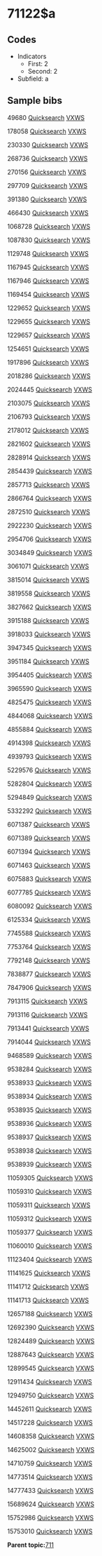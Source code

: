 # 71122$a

## Codes

-   Indicators
    -   First: 2
    -   Second: 2
-   Subfield: a

## Sample bibs

49680 [Quicksearch](https://search.library.yale.edu/catalog/49680) [VXWS](http://prodorbis.library.yale.edu:7014/vxws/GetHoldingsService?bibId=49680)

178058 [Quicksearch](https://search.library.yale.edu/catalog/178058) [VXWS](http://prodorbis.library.yale.edu:7014/vxws/GetHoldingsService?bibId=178058)

230330 [Quicksearch](https://search.library.yale.edu/catalog/230330) [VXWS](http://prodorbis.library.yale.edu:7014/vxws/GetHoldingsService?bibId=230330)

268736 [Quicksearch](https://search.library.yale.edu/catalog/268736) [VXWS](http://prodorbis.library.yale.edu:7014/vxws/GetHoldingsService?bibId=268736)

270156 [Quicksearch](https://search.library.yale.edu/catalog/270156) [VXWS](http://prodorbis.library.yale.edu:7014/vxws/GetHoldingsService?bibId=270156)

297709 [Quicksearch](https://search.library.yale.edu/catalog/297709) [VXWS](http://prodorbis.library.yale.edu:7014/vxws/GetHoldingsService?bibId=297709)

391380 [Quicksearch](https://search.library.yale.edu/catalog/391380) [VXWS](http://prodorbis.library.yale.edu:7014/vxws/GetHoldingsService?bibId=391380)

466430 [Quicksearch](https://search.library.yale.edu/catalog/466430) [VXWS](http://prodorbis.library.yale.edu:7014/vxws/GetHoldingsService?bibId=466430)

1068728 [Quicksearch](https://search.library.yale.edu/catalog/1068728) [VXWS](http://prodorbis.library.yale.edu:7014/vxws/GetHoldingsService?bibId=1068728)

1087830 [Quicksearch](https://search.library.yale.edu/catalog/1087830) [VXWS](http://prodorbis.library.yale.edu:7014/vxws/GetHoldingsService?bibId=1087830)

1129748 [Quicksearch](https://search.library.yale.edu/catalog/1129748) [VXWS](http://prodorbis.library.yale.edu:7014/vxws/GetHoldingsService?bibId=1129748)

1167945 [Quicksearch](https://search.library.yale.edu/catalog/1167945) [VXWS](http://prodorbis.library.yale.edu:7014/vxws/GetHoldingsService?bibId=1167945)

1167946 [Quicksearch](https://search.library.yale.edu/catalog/1167946) [VXWS](http://prodorbis.library.yale.edu:7014/vxws/GetHoldingsService?bibId=1167946)

1169454 [Quicksearch](https://search.library.yale.edu/catalog/1169454) [VXWS](http://prodorbis.library.yale.edu:7014/vxws/GetHoldingsService?bibId=1169454)

1229652 [Quicksearch](https://search.library.yale.edu/catalog/1229652) [VXWS](http://prodorbis.library.yale.edu:7014/vxws/GetHoldingsService?bibId=1229652)

1229655 [Quicksearch](https://search.library.yale.edu/catalog/1229655) [VXWS](http://prodorbis.library.yale.edu:7014/vxws/GetHoldingsService?bibId=1229655)

1229657 [Quicksearch](https://search.library.yale.edu/catalog/1229657) [VXWS](http://prodorbis.library.yale.edu:7014/vxws/GetHoldingsService?bibId=1229657)

1254651 [Quicksearch](https://search.library.yale.edu/catalog/1254651) [VXWS](http://prodorbis.library.yale.edu:7014/vxws/GetHoldingsService?bibId=1254651)

1917896 [Quicksearch](https://search.library.yale.edu/catalog/1917896) [VXWS](http://prodorbis.library.yale.edu:7014/vxws/GetHoldingsService?bibId=1917896)

2018286 [Quicksearch](https://search.library.yale.edu/catalog/2018286) [VXWS](http://prodorbis.library.yale.edu:7014/vxws/GetHoldingsService?bibId=2018286)

2024445 [Quicksearch](https://search.library.yale.edu/catalog/2024445) [VXWS](http://prodorbis.library.yale.edu:7014/vxws/GetHoldingsService?bibId=2024445)

2103075 [Quicksearch](https://search.library.yale.edu/catalog/2103075) [VXWS](http://prodorbis.library.yale.edu:7014/vxws/GetHoldingsService?bibId=2103075)

2106793 [Quicksearch](https://search.library.yale.edu/catalog/2106793) [VXWS](http://prodorbis.library.yale.edu:7014/vxws/GetHoldingsService?bibId=2106793)

2178012 [Quicksearch](https://search.library.yale.edu/catalog/2178012) [VXWS](http://prodorbis.library.yale.edu:7014/vxws/GetHoldingsService?bibId=2178012)

2821602 [Quicksearch](https://search.library.yale.edu/catalog/2821602) [VXWS](http://prodorbis.library.yale.edu:7014/vxws/GetHoldingsService?bibId=2821602)

2828914 [Quicksearch](https://search.library.yale.edu/catalog/2828914) [VXWS](http://prodorbis.library.yale.edu:7014/vxws/GetHoldingsService?bibId=2828914)

2854439 [Quicksearch](https://search.library.yale.edu/catalog/2854439) [VXWS](http://prodorbis.library.yale.edu:7014/vxws/GetHoldingsService?bibId=2854439)

2857713 [Quicksearch](https://search.library.yale.edu/catalog/2857713) [VXWS](http://prodorbis.library.yale.edu:7014/vxws/GetHoldingsService?bibId=2857713)

2866764 [Quicksearch](https://search.library.yale.edu/catalog/2866764) [VXWS](http://prodorbis.library.yale.edu:7014/vxws/GetHoldingsService?bibId=2866764)

2872510 [Quicksearch](https://search.library.yale.edu/catalog/2872510) [VXWS](http://prodorbis.library.yale.edu:7014/vxws/GetHoldingsService?bibId=2872510)

2922230 [Quicksearch](https://search.library.yale.edu/catalog/2922230) [VXWS](http://prodorbis.library.yale.edu:7014/vxws/GetHoldingsService?bibId=2922230)

2954706 [Quicksearch](https://search.library.yale.edu/catalog/2954706) [VXWS](http://prodorbis.library.yale.edu:7014/vxws/GetHoldingsService?bibId=2954706)

3034849 [Quicksearch](https://search.library.yale.edu/catalog/3034849) [VXWS](http://prodorbis.library.yale.edu:7014/vxws/GetHoldingsService?bibId=3034849)

3061071 [Quicksearch](https://search.library.yale.edu/catalog/3061071) [VXWS](http://prodorbis.library.yale.edu:7014/vxws/GetHoldingsService?bibId=3061071)

3815014 [Quicksearch](https://search.library.yale.edu/catalog/3815014) [VXWS](http://prodorbis.library.yale.edu:7014/vxws/GetHoldingsService?bibId=3815014)

3819558 [Quicksearch](https://search.library.yale.edu/catalog/3819558) [VXWS](http://prodorbis.library.yale.edu:7014/vxws/GetHoldingsService?bibId=3819558)

3827662 [Quicksearch](https://search.library.yale.edu/catalog/3827662) [VXWS](http://prodorbis.library.yale.edu:7014/vxws/GetHoldingsService?bibId=3827662)

3915188 [Quicksearch](https://search.library.yale.edu/catalog/3915188) [VXWS](http://prodorbis.library.yale.edu:7014/vxws/GetHoldingsService?bibId=3915188)

3918033 [Quicksearch](https://search.library.yale.edu/catalog/3918033) [VXWS](http://prodorbis.library.yale.edu:7014/vxws/GetHoldingsService?bibId=3918033)

3947345 [Quicksearch](https://search.library.yale.edu/catalog/3947345) [VXWS](http://prodorbis.library.yale.edu:7014/vxws/GetHoldingsService?bibId=3947345)

3951184 [Quicksearch](https://search.library.yale.edu/catalog/3951184) [VXWS](http://prodorbis.library.yale.edu:7014/vxws/GetHoldingsService?bibId=3951184)

3954405 [Quicksearch](https://search.library.yale.edu/catalog/3954405) [VXWS](http://prodorbis.library.yale.edu:7014/vxws/GetHoldingsService?bibId=3954405)

3965590 [Quicksearch](https://search.library.yale.edu/catalog/3965590) [VXWS](http://prodorbis.library.yale.edu:7014/vxws/GetHoldingsService?bibId=3965590)

4825475 [Quicksearch](https://search.library.yale.edu/catalog/4825475) [VXWS](http://prodorbis.library.yale.edu:7014/vxws/GetHoldingsService?bibId=4825475)

4844068 [Quicksearch](https://search.library.yale.edu/catalog/4844068) [VXWS](http://prodorbis.library.yale.edu:7014/vxws/GetHoldingsService?bibId=4844068)

4855884 [Quicksearch](https://search.library.yale.edu/catalog/4855884) [VXWS](http://prodorbis.library.yale.edu:7014/vxws/GetHoldingsService?bibId=4855884)

4914398 [Quicksearch](https://search.library.yale.edu/catalog/4914398) [VXWS](http://prodorbis.library.yale.edu:7014/vxws/GetHoldingsService?bibId=4914398)

4939793 [Quicksearch](https://search.library.yale.edu/catalog/4939793) [VXWS](http://prodorbis.library.yale.edu:7014/vxws/GetHoldingsService?bibId=4939793)

5229576 [Quicksearch](https://search.library.yale.edu/catalog/5229576) [VXWS](http://prodorbis.library.yale.edu:7014/vxws/GetHoldingsService?bibId=5229576)

5282804 [Quicksearch](https://search.library.yale.edu/catalog/5282804) [VXWS](http://prodorbis.library.yale.edu:7014/vxws/GetHoldingsService?bibId=5282804)

5294849 [Quicksearch](https://search.library.yale.edu/catalog/5294849) [VXWS](http://prodorbis.library.yale.edu:7014/vxws/GetHoldingsService?bibId=5294849)

5332292 [Quicksearch](https://search.library.yale.edu/catalog/5332292) [VXWS](http://prodorbis.library.yale.edu:7014/vxws/GetHoldingsService?bibId=5332292)

6071387 [Quicksearch](https://search.library.yale.edu/catalog/6071387) [VXWS](http://prodorbis.library.yale.edu:7014/vxws/GetHoldingsService?bibId=6071387)

6071389 [Quicksearch](https://search.library.yale.edu/catalog/6071389) [VXWS](http://prodorbis.library.yale.edu:7014/vxws/GetHoldingsService?bibId=6071389)

6071394 [Quicksearch](https://search.library.yale.edu/catalog/6071394) [VXWS](http://prodorbis.library.yale.edu:7014/vxws/GetHoldingsService?bibId=6071394)

6071463 [Quicksearch](https://search.library.yale.edu/catalog/6071463) [VXWS](http://prodorbis.library.yale.edu:7014/vxws/GetHoldingsService?bibId=6071463)

6075883 [Quicksearch](https://search.library.yale.edu/catalog/6075883) [VXWS](http://prodorbis.library.yale.edu:7014/vxws/GetHoldingsService?bibId=6075883)

6077785 [Quicksearch](https://search.library.yale.edu/catalog/6077785) [VXWS](http://prodorbis.library.yale.edu:7014/vxws/GetHoldingsService?bibId=6077785)

6080092 [Quicksearch](https://search.library.yale.edu/catalog/6080092) [VXWS](http://prodorbis.library.yale.edu:7014/vxws/GetHoldingsService?bibId=6080092)

6125334 [Quicksearch](https://search.library.yale.edu/catalog/6125334) [VXWS](http://prodorbis.library.yale.edu:7014/vxws/GetHoldingsService?bibId=6125334)

7745588 [Quicksearch](https://search.library.yale.edu/catalog/7745588) [VXWS](http://prodorbis.library.yale.edu:7014/vxws/GetHoldingsService?bibId=7745588)

7753764 [Quicksearch](https://search.library.yale.edu/catalog/7753764) [VXWS](http://prodorbis.library.yale.edu:7014/vxws/GetHoldingsService?bibId=7753764)

7792148 [Quicksearch](https://search.library.yale.edu/catalog/7792148) [VXWS](http://prodorbis.library.yale.edu:7014/vxws/GetHoldingsService?bibId=7792148)

7838877 [Quicksearch](https://search.library.yale.edu/catalog/7838877) [VXWS](http://prodorbis.library.yale.edu:7014/vxws/GetHoldingsService?bibId=7838877)

7847906 [Quicksearch](https://search.library.yale.edu/catalog/7847906) [VXWS](http://prodorbis.library.yale.edu:7014/vxws/GetHoldingsService?bibId=7847906)

7913115 [Quicksearch](https://search.library.yale.edu/catalog/7913115) [VXWS](http://prodorbis.library.yale.edu:7014/vxws/GetHoldingsService?bibId=7913115)

7913116 [Quicksearch](https://search.library.yale.edu/catalog/7913116) [VXWS](http://prodorbis.library.yale.edu:7014/vxws/GetHoldingsService?bibId=7913116)

7913441 [Quicksearch](https://search.library.yale.edu/catalog/7913441) [VXWS](http://prodorbis.library.yale.edu:7014/vxws/GetHoldingsService?bibId=7913441)

7914044 [Quicksearch](https://search.library.yale.edu/catalog/7914044) [VXWS](http://prodorbis.library.yale.edu:7014/vxws/GetHoldingsService?bibId=7914044)

9468589 [Quicksearch](https://search.library.yale.edu/catalog/9468589) [VXWS](http://prodorbis.library.yale.edu:7014/vxws/GetHoldingsService?bibId=9468589)

9538284 [Quicksearch](https://search.library.yale.edu/catalog/9538284) [VXWS](http://prodorbis.library.yale.edu:7014/vxws/GetHoldingsService?bibId=9538284)

9538933 [Quicksearch](https://search.library.yale.edu/catalog/9538933) [VXWS](http://prodorbis.library.yale.edu:7014/vxws/GetHoldingsService?bibId=9538933)

9538934 [Quicksearch](https://search.library.yale.edu/catalog/9538934) [VXWS](http://prodorbis.library.yale.edu:7014/vxws/GetHoldingsService?bibId=9538934)

9538935 [Quicksearch](https://search.library.yale.edu/catalog/9538935) [VXWS](http://prodorbis.library.yale.edu:7014/vxws/GetHoldingsService?bibId=9538935)

9538936 [Quicksearch](https://search.library.yale.edu/catalog/9538936) [VXWS](http://prodorbis.library.yale.edu:7014/vxws/GetHoldingsService?bibId=9538936)

9538937 [Quicksearch](https://search.library.yale.edu/catalog/9538937) [VXWS](http://prodorbis.library.yale.edu:7014/vxws/GetHoldingsService?bibId=9538937)

9538938 [Quicksearch](https://search.library.yale.edu/catalog/9538938) [VXWS](http://prodorbis.library.yale.edu:7014/vxws/GetHoldingsService?bibId=9538938)

9538939 [Quicksearch](https://search.library.yale.edu/catalog/9538939) [VXWS](http://prodorbis.library.yale.edu:7014/vxws/GetHoldingsService?bibId=9538939)

11059305 [Quicksearch](https://search.library.yale.edu/catalog/11059305) [VXWS](http://prodorbis.library.yale.edu:7014/vxws/GetHoldingsService?bibId=11059305)

11059310 [Quicksearch](https://search.library.yale.edu/catalog/11059310) [VXWS](http://prodorbis.library.yale.edu:7014/vxws/GetHoldingsService?bibId=11059310)

11059311 [Quicksearch](https://search.library.yale.edu/catalog/11059311) [VXWS](http://prodorbis.library.yale.edu:7014/vxws/GetHoldingsService?bibId=11059311)

11059312 [Quicksearch](https://search.library.yale.edu/catalog/11059312) [VXWS](http://prodorbis.library.yale.edu:7014/vxws/GetHoldingsService?bibId=11059312)

11059377 [Quicksearch](https://search.library.yale.edu/catalog/11059377) [VXWS](http://prodorbis.library.yale.edu:7014/vxws/GetHoldingsService?bibId=11059377)

11060010 [Quicksearch](https://search.library.yale.edu/catalog/11060010) [VXWS](http://prodorbis.library.yale.edu:7014/vxws/GetHoldingsService?bibId=11060010)

11123404 [Quicksearch](https://search.library.yale.edu/catalog/11123404) [VXWS](http://prodorbis.library.yale.edu:7014/vxws/GetHoldingsService?bibId=11123404)

11141625 [Quicksearch](https://search.library.yale.edu/catalog/11141625) [VXWS](http://prodorbis.library.yale.edu:7014/vxws/GetHoldingsService?bibId=11141625)

11141712 [Quicksearch](https://search.library.yale.edu/catalog/11141712) [VXWS](http://prodorbis.library.yale.edu:7014/vxws/GetHoldingsService?bibId=11141712)

11141713 [Quicksearch](https://search.library.yale.edu/catalog/11141713) [VXWS](http://prodorbis.library.yale.edu:7014/vxws/GetHoldingsService?bibId=11141713)

12657188 [Quicksearch](https://search.library.yale.edu/catalog/12657188) [VXWS](http://prodorbis.library.yale.edu:7014/vxws/GetHoldingsService?bibId=12657188)

12692390 [Quicksearch](https://search.library.yale.edu/catalog/12692390) [VXWS](http://prodorbis.library.yale.edu:7014/vxws/GetHoldingsService?bibId=12692390)

12824489 [Quicksearch](https://search.library.yale.edu/catalog/12824489) [VXWS](http://prodorbis.library.yale.edu:7014/vxws/GetHoldingsService?bibId=12824489)

12887643 [Quicksearch](https://search.library.yale.edu/catalog/12887643) [VXWS](http://prodorbis.library.yale.edu:7014/vxws/GetHoldingsService?bibId=12887643)

12899545 [Quicksearch](https://search.library.yale.edu/catalog/12899545) [VXWS](http://prodorbis.library.yale.edu:7014/vxws/GetHoldingsService?bibId=12899545)

12911434 [Quicksearch](https://search.library.yale.edu/catalog/12911434) [VXWS](http://prodorbis.library.yale.edu:7014/vxws/GetHoldingsService?bibId=12911434)

12949750 [Quicksearch](https://search.library.yale.edu/catalog/12949750) [VXWS](http://prodorbis.library.yale.edu:7014/vxws/GetHoldingsService?bibId=12949750)

14452611 [Quicksearch](https://search.library.yale.edu/catalog/14452611) [VXWS](http://prodorbis.library.yale.edu:7014/vxws/GetHoldingsService?bibId=14452611)

14517228 [Quicksearch](https://search.library.yale.edu/catalog/14517228) [VXWS](http://prodorbis.library.yale.edu:7014/vxws/GetHoldingsService?bibId=14517228)

14608358 [Quicksearch](https://search.library.yale.edu/catalog/14608358) [VXWS](http://prodorbis.library.yale.edu:7014/vxws/GetHoldingsService?bibId=14608358)

14625002 [Quicksearch](https://search.library.yale.edu/catalog/14625002) [VXWS](http://prodorbis.library.yale.edu:7014/vxws/GetHoldingsService?bibId=14625002)

14710759 [Quicksearch](https://search.library.yale.edu/catalog/14710759) [VXWS](http://prodorbis.library.yale.edu:7014/vxws/GetHoldingsService?bibId=14710759)

14773514 [Quicksearch](https://search.library.yale.edu/catalog/14773514) [VXWS](http://prodorbis.library.yale.edu:7014/vxws/GetHoldingsService?bibId=14773514)

14777433 [Quicksearch](https://search.library.yale.edu/catalog/14777433) [VXWS](http://prodorbis.library.yale.edu:7014/vxws/GetHoldingsService?bibId=14777433)

15689624 [Quicksearch](https://search.library.yale.edu/catalog/15689624) [VXWS](http://prodorbis.library.yale.edu:7014/vxws/GetHoldingsService?bibId=15689624)

15752986 [Quicksearch](https://search.library.yale.edu/catalog/15752986) [VXWS](http://prodorbis.library.yale.edu:7014/vxws/GetHoldingsService?bibId=15752986)

15753010 [Quicksearch](https://search.library.yale.edu/catalog/15753010) [VXWS](http://prodorbis.library.yale.edu:7014/vxws/GetHoldingsService?bibId=15753010)

**Parent topic:**[711](../../tags/711/711.md)

